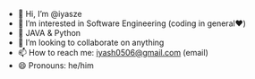 - 👋 Hi, I’m @iyasze
- 👀 I’m interested in Software Engineering (coding in general❤️)
- 🌱 JAVA & Python
- 💞️ I’m looking to collaborate on anything 
- 📫 How to reach me: iyash0506@gmail.com (email)
- 😄 Pronouns: he/him


<!---
iyasze/iyasze is a ✨ special ✨ repository because its `README.md` (this file) appears on your GitHub profile.
You can click the Preview link to take a look at your changes.
--->
